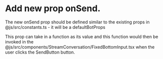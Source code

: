# Add new prop onSend.

The new onSend prop should be defined similar to the existing props in @js/src/constants.ts - it will be a defaultBotProps


This prop can take in a function as its value and this function would then be invoked in the @js/src/components/StreamConversation/FixedBottomInput.tsx
when the user clicks the SendButton button.